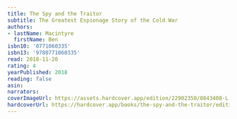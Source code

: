 ```yaml
---
title: The Spy and the Traitor
subtitle: The Greatest Espionage Story of the Cold War
authors:
- lastName: Macintyre
  firstName: Ben
isbn10: '0771060335'
isbn13: '9780771060335'
read: 2018-11-20
rating: 4
yearPublished: 2018
reading: false
asin:
narrators:
coverImageUrl: https://assets.hardcover.app/edition/22902350/8843408-L.jpg
hardcoverUrl: https://hardcover.app/books/the-spy-and-the-traitor/editions/22902350
---
```

